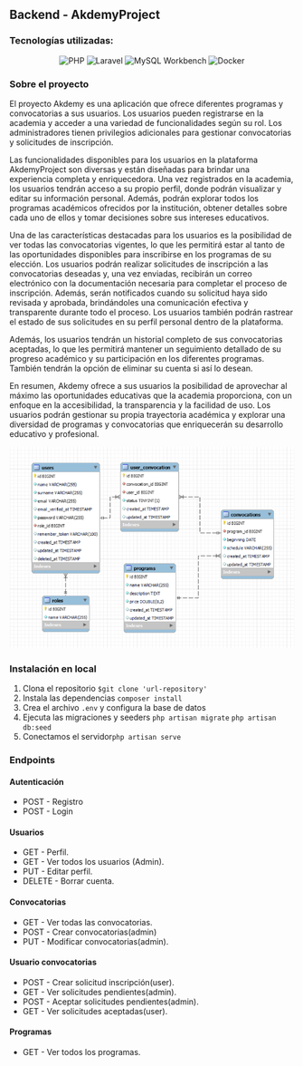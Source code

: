 ## Backend - AkdemyProject

### Tecnologías utilizadas:

<div align="center">

![PHP](https://img.shields.io/badge/php-%23232D2F.svg?style=for-the-badge&logo=php&logoColor=white) ![Laravel](https://img.shields.io/badge/laravel-%23FF2D20.svg?style=for-the-badge&logo=laravel&logoColor=white) ![MySQL Workbench](https://img.shields.io/badge/mysql%20workbench-%2300f.svg?style=for-the-badge&logo=mysql&logoColor=white) ![Docker](https://img.shields.io/badge/docker-%230db7ed.svg?style=for-the-badge&logo=docker&logoColor=white)

</div>

### Sobre el proyecto

El proyecto Akdemy es una aplicación que ofrece diferentes programas y convocatorias a sus usuarios. Los usuarios pueden registrarse en la academia y acceder a una variedad de funcionalidades según su rol. Los administradores tienen privilegios adicionales para gestionar convocatorias y solicitudes de inscripción.

Las funcionalidades disponibles para los usuarios en la plataforma AkdemyProject son diversas y están diseñadas para brindar una experiencia completa y enriquecedora. Una vez registrados en la academia, los usuarios tendrán acceso a su propio perfil, donde podrán visualizar y editar su información personal. Además, podrán explorar todos los programas académicos ofrecidos por la institución, obtener detalles sobre cada uno de ellos y tomar decisiones sobre sus intereses educativos.

Una de las características destacadas para los usuarios es la posibilidad de ver todas las convocatorias vigentes, lo que les permitirá estar al tanto de las oportunidades disponibles para inscribirse en los programas de su elección. Los usuarios podrán realizar solicitudes de inscripción a las convocatorias deseadas y, una vez enviadas, recibirán un correo electrónico con la documentación necesaria para completar el proceso de inscripción. Además, serán notificados cuando su solicitud haya sido revisada y aprobada, brindándoles una comunicación efectiva y transparente durante todo el proceso. Los usuarios también podrán rastrear el estado de sus solicitudes en su perfil personal dentro de la plataforma.

Además, los usuarios tendrán un historial completo de sus convocatorias aceptadas, lo que les permitirá mantener un seguimiento detallado de su progreso académico y su participación en los diferentes programas. También tendrán la opción de eliminar su cuenta si así lo desean.

En resumen, Akdemy ofrece a sus usuarios la posibilidad de aprovechar al máximo las oportunidades educativas que la academia proporciona, con un enfoque en la accesibilidad, la transparencia y la facilidad de uso. Los usuarios podrán gestionar su propia trayectoria académica y explorar una diversidad de programas y convocatorias que enriquecerán su desarrollo educativo y profesional.


!['diagrama'](./public/images/diagram.png)

### Instalación en local
1. Clona el repositorio `$git clone 'url-repository'`
2. Instala las dependencias `composer install`
3. Crea el archivo `.env` y configura la base de datos
4. Ejecuta las migraciones y seeders `php artisan migrate` `php artisan db:seed`
5. Conectamos el servidor`php artisan serve`

### Endpoints

#### Autenticación

* POST - Registro
* POST - Login

#### Usuarios

* GET - Perfil.
* GET - Ver todos los usuarios (Admin).
* PUT - Editar perfil.
* DELETE - Borrar cuenta.

#### Convocatorias

* GET - Ver todas las convocatorias.
* POST - Crear convocatorias(admin)
* PUT - Modificar convocatorias(admin).

#### Usuario convocatorias

* POST - Crear solicitud inscripción(user).
* GET - Ver solicitudes pendientes(admin).
* POST - Aceptar solicitudes pendientes(admin).
* GET - Ver solicitudes aceptadas(user).

#### Programas

* GET - Ver todos los programas.